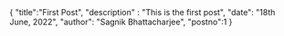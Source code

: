 <meta>
	{
		"title":"First Post",
		"description" : "This is the first post",
		"date": "18th June, 2022",
		"author": "Sagnik Bhattacharjee",
		"postno":1
	}
</meta>


